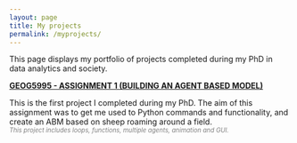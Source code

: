 ```yaml
---
layout: page
title: My projects
permalink: /myprojects/
---
```


This page displays my portfolio of projects completed during my PhD in data analytics and society.



[<b> GEOG5995 - ASSIGNMENT 1 (BUILDING AN AGENT BASED MODEL)</b>](https://github.com/jammy-data/Practicals)

This is the first project I completed during my PhD. The aim of this assignment was to get me used
to Python commands and functionality, and create an ABM based on sheep roaming around a field.  
<span style="font-size:0.8em; color:gray;">_This project includes loops, functions, multiple agents, animation and GUI._</span>




